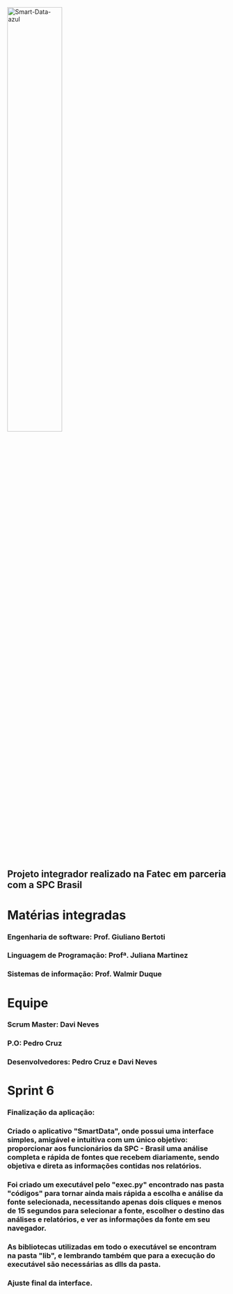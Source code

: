 
<img width="50%" alignt="center" src="https://i.ibb.co/KmndGwM/Smart-Data-azul.png" alt="Smart-Data-azul"> 


## **Projeto integrador realizado na Fatec em parceria com a SPC Brasil** 

# **Matérias integradas**
### Engenharia de software: Prof. Giuliano Bertoti
### Linguagem de Programação: Profª. Juliana Martinez
### Sistemas de informação: Prof. Walmir Duque

# **Equipe**
### **Scrum Master:** Davi Neves
### **P.O:** Pedro Cruz
### **Desenvolvedores:** Pedro Cruz e Davi Neves

# **Sprint 6**

### Finalização da aplicação:
### Criado o aplicativo "SmartData", onde possui uma interface simples, amigável e intuitiva com um único objetivo: proporcionar aos funcionários da SPC - Brasil uma análise completa e rápida de fontes que recebem diariamente, sendo objetiva e direta as informações contidas nos relatórios.

### Foi criado um executável pelo "exec.py" encontrado nas pasta "códigos" para tornar ainda mais rápida a escolha e análise da fonte selecionada, necessitando apenas dois cliques e menos de 15 segundos para selecionar a fonte, escolher o destino das análises e relatórios, e ver as informações da fonte em seu navegador.

### As bibliotecas utilizadas em todo o executável se encontram na pasta "lib", e lembrando também que para a execução do executável são necessárias as dlls da pasta.

### Ajuste final da interface.




